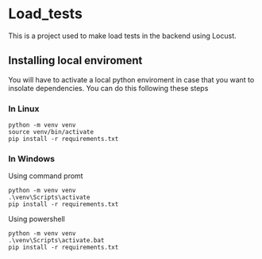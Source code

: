 # Load_tests

This is a project used to make load tests in the backend using Locust.

## Installing local enviroment

You will have to activate a local python enviroment in case that you want to insolate dependencies. You can do this following these steps

### In Linux

``` bin/bash
python -m venv venv 
source venv/bin/activate
pip install -r requirements.txt
```

### In Windows

Using command promt

``` bin/bash
python -m venv venv 
.\venv\Scripts\activate
pip install -r requirements.txt
```

Using powershell

``` bin/bash
python -m venv venv 
.\venv\Scripts\activate.bat
pip install -r requirements.txt
```
